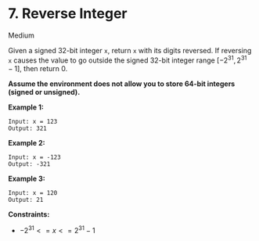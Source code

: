 # 7. Reverse Integer

Medium

Given a signed 32-bit integer `x`, return `x` with its digits reversed. If reversing `x` causes the value to go outside the signed 32-bit integer range $[-2^{31}, 2^{31} - 1]$, then return 0.

**Assume the environment does not allow you to store 64-bit integers (signed or unsigned).**

 

**Example 1:**
```
Input: x = 123
Output: 321
```
**Example 2:**
```
Input: x = -123
Output: -321
```
**Example 3:**
```
Input: x = 120
Output: 21
``` 

**Constraints:**

- $-2^{31} <= x <= 2^{31} - 1$